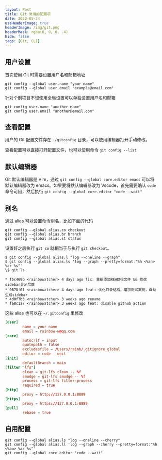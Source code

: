 ```yaml
---
layout: Post
title: Git 常用的配置项
date: 2022-05-24
useHeaderImage: true
headerImage: /img/git.png
headerMask: rgba(0, 0, 0, .4)
hide: false
tags: [Git, CLI]
---
```


## 用户设置

首次使用 Git 时需要设置用户名和邮箱地址

```shell
git config --global user.name "your name"
git config --global user.email "example@email.com"
```

针对个别项目不想使用全局设置可以单独设置用户名和邮箱

```shell
git config user.name "another name"
git config user.email "another@email.com"
```

## 查看配置

用户的 Git 配置文件存在 `~/gitconfig` 目录，可以使用编辑器打开手动修改。

查看配置可以直接打开配置文件，也可以使用命令 `git config --list`

## 默认编辑器

Git 默认编辑器是 Vim，通过 `git config --global core.editor emacs` 可以将默认编辑器改为 emacs。如果要将默认编辑器改为 Vscode，首先需要确认 `code` 命令可用，然后执行 `git config --global core.editor "code --wait"`

## 别名

通过 alias 可以设置命令别名，比如下面的代码

```shell
git config --global alias.co checkout
git config --global alias.br branch
git config --global alias.st status
```

设置好之后执行 `git co` 就相当于与执行 `git checkout`。

```shell
$ git config --global alias.l "log --oneline --graph"
$ git config --global alias.ls 'log --graph --pretty=format:"%h <%an> %ar %s"'
\$ git ls

* f5c469b <rainbowatcher> 4 days ago fix: 重新添加README文件 && 修改sidebar显示层数
* 0678f0f <rainbowatcher> 4 days ago feat: 优化目录结构，增加测试案例，自动生成sidebar
* 4d0f7b3 <rainbowatcher> 3 weeks ago rename
* fa8c1a7 <rainbowatcher> 3 weeks ago feat: disable github action
```

这些 alias 也可以在 `~/.gitconfig` 里修改

```toml
[user]
        name = your name
        email = rainbow-w@qq.com
[core]
        autocrlf = input
        quotepath = false
        excludesfile = /Users/rainb/.gitignore_global
        editor = code --wait
[init]
        defaultBranch = main
[filter "lfs"]
        clean = git-lfs clean -- %f
        smudge = git-lfs smudge -- %f
        process = git-lfs filter-process
        required = true
[http]
        proxy = http://127.0.0.1:8889
[https]
        proxy = https://127.0.0.1:8889
[pull]
        rebase = true
```

<!-- ## rebase

多⼈协作开发项⽬，在上传代码时通常会先拉⼀下远程代码，使本地与远程同步更新，但是如果远程此时与⾃⼰代码存在冲突，在解决冲突后提交有时会出现`Merge branch 'master' of …`这条信息。这是因为 pull 其本质是 `fetch + Merge` 的结合。通常会分为以下两种情况：

1. 远程分⽀超前于本地分⽀，并且本地没有 commit 操作

   此时 pull 会采⽤’fast-forward’模式，该模式不会产⽣合并节点，也即不产⽣`Merge branch 'master' of …`信息。

2. 如果本地有 commit 提交，此时若存在冲突。

   - pull 拉取代码时远程和本地会出现分叉，会进⾏分⽀合并，就会产⽣`Merge branch 'master' of …`信息。解决⽅法使⽤ `git pull --rebase` 命令。
   - 如果没有冲突,则会直接合并，如果存在冲突，⼿动解决冲突即可，不会再产⽣那条多余的信息。
   - 如果你不想每次都 rebase，可以在 git bash ⾥执⾏ git config --global pull.rebase true 这个配置就是告诉 git 在每次 pull 前先进⾏ rebase 操作 -->

## 自用配置

```shell
git config --global alias.ls "log --oneline --cherry"
git config --global alias.ll 'log --graph --cherry --pretty=format:"%h <%an> %ar %s"'
git config --global core.editor "code --wait"
```
